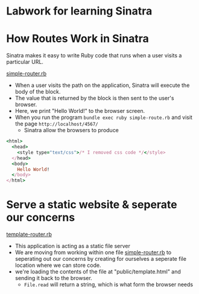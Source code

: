 # Labwork for learning Sinatra

# How Routes Work in Sinatra
Sinatra makes it easy to write Ruby code that runs when a user visits a particular URL.

[simple-router.rb](simple-router.rb)
-  When a user visits the path on the application, Sinatra will execute the body of the block. 
-  The value that is returned by the block is then sent to the user's browser.
-  Here, we print "Hello World!" to the browser screen.
-  When you run the program `bundle exec ruby simple-route.rb` and visit the page `http://localhost/4567/`
   -  Sinatra allow the browsers to produce
  ```ruby 
  <html>
    <head>
      <style type="text/css">/* I removed css code */</style>
    </head>
    <body>
      Hello World!
    </body>
  </html>
  ```
# Serve a static website & seperate our concerns
[template-router.rb](template-router.rb)
- This application is acting as a static file server
- We are moving from working within one file [simple-router.rb](simple-router.rb) to seperating out our concerns by creating for ourselves a seperate file location where we can store code.
- we're loading the contents of the file at "public/template.html" and sending it back to the browser.
  - `File.read` will return a string, which is what form the browser needs